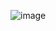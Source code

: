 
![image](https://user-images.githubusercontent.com/128147686/225902961-6d0f2894-0448-4c27-b99c-ce8c2d942540.png)
